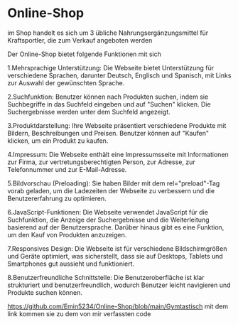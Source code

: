 # Online-Shop
im Shop handelt es sich um 3 übliche Nahrungsergänzungsmittel für Kraftsportler, die zum Verkauf angeboten werden

Der Online-Shop bietet folgende Funktionen mit sich

1.Mehrsprachige Unterstützung: Die Webseite bietet Unterstützung für verschiedene Sprachen, darunter Deutsch, Englisch und Spanisch, mit Links zur Auswahl der gewünschten Sprache.

2.Suchfunktion: Benutzer können nach Produkten suchen, indem sie Suchbegriffe in das Suchfeld eingeben und auf "Suchen" klicken. Die Suchergebnisse werden unter dem Suchfeld angezeigt.

3.Produktdarstellung: Ihre Webseite präsentiert verschiedene Produkte mit Bildern, Beschreibungen und Preisen. Benutzer können auf "Kaufen" klicken, um ein Produkt zu kaufen.

4.Impressum: Die Webseite enthält eine Impressumsseite mit Informationen zur Firma, zur vertretungsberechtigten Person, zur Adresse, zur Telefonnummer und zur E-Mail-Adresse.

5.Bildvorschau (Preloading): Sie haben Bilder mit dem rel="preload"-Tag vorab geladen, um die Ladezeiten der Webseite zu verbessern und die Benutzererfahrung zu optimieren.

6.JavaScript-Funktionen: Die Webseite verwendet JavaScript für die Suchfunktion, die Anzeige der Suchergebnisse und die Weiterleitung basierend auf der Benutzersprache. Darüber hinaus gibt es eine Funktion, um den Kauf von Produkten anzuzeigen.

7.Responsives Design: Die Webseite ist für verschiedene Bildschirmgrößen und Geräte optimiert, was sicherstellt, dass sie auf Desktops, Tablets und Smartphones gut aussieht und funktioniert.

8.Benutzerfreundliche Schnittstelle: Die Benutzeroberfläche ist klar strukturiert und benutzerfreundlich, wodurch Benutzer leicht navigieren und Produkte suchen können.

https://github.com/Emin5234/Online-Shop/blob/main/Gymtastisch mit dem link kommen sie zu dem von mir verfassten code
